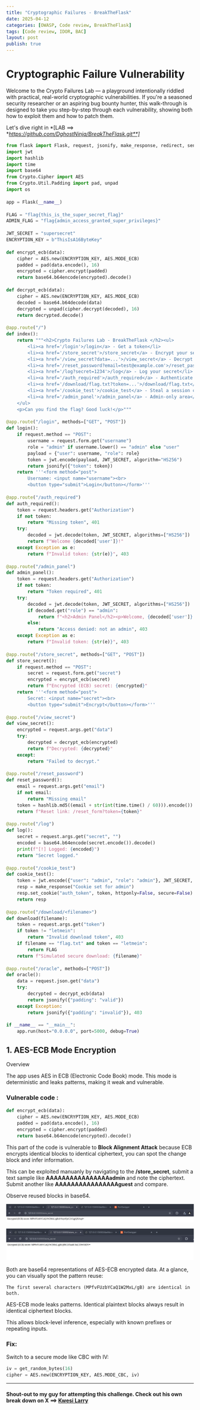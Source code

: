 ```yaml
---
title: "Cryptographic Failures - BreakTheFlask"
date: 2025-04-12
categories: [OWASP, Code review, BreakTheFlask]
tags: [Code review, IDOR, BAC]
layout: post
publish: true
---
```


# Cryptographic Failure Vulnerability


Welcome to the Crypto Failures Lab — a playground intentionally riddled with practical, real-world cryptographic vulnerabilities. If you're a seasoned security researcher or an aspiring bug bounty hunter, this walk-through is designed to take you step-by-step through each vulnerability, showing both how to exploit them and how to patch them.

Let's dive right in *[LAB ==> **https://github.com/DghostNinja/BreakTheFlask.git**]*

```python
from flask import Flask, request, jsonify, make_response, redirect, send_file
import jwt
import hashlib
import time
import base64
from Crypto.Cipher import AES
from Crypto.Util.Padding import pad, unpad
import os

app = Flask(__name__)

FLAG = "flag{this_is_the_super_secret_flag}"
ADMIN_FLAG = "flag{admin_access_granted_super_privileges}"

JWT_SECRET = "supersecret"
ENCRYPTION_KEY = b"ThisIsA16ByteKey"

def encrypt_ecb(data):
    cipher = AES.new(ENCRYPTION_KEY, AES.MODE_ECB)
    padded = pad(data.encode(), 16)
    encrypted = cipher.encrypt(padded)
    return base64.b64encode(encrypted).decode()

def decrypt_ecb(data):
    cipher = AES.new(ENCRYPTION_KEY, AES.MODE_ECB)
    decoded = base64.b64decode(data)
    decrypted = unpad(cipher.decrypt(decoded), 16)
    return decrypted.decode()

@app.route("/")
def index():
    return """<h2>Crypto Failures Lab - BreakTheFlask </h2><ul>
        <li><a href='/login'>/login</a> - Get a token</li>
        <li><a href='/store_secret'>/store_secret</a> - Encrypt your secret</li>
        <li><a href='/view_secret?data=...'>/view_secret</a> - Decrypt secret (Guess the key!)</li>
        <li><a href='/reset_password?email=test@example.com'>/reset_password</a> - Guess the reset token</li>
        <li><a href='/log?secret=1234'>/log</a> - Log your secret</li>
        <li><a href='/auth_required'>/auth_required</a> - Authenticate using your token</li>
        <li><a href='/download/flag.txt?token=...'>/download/flag.txt</a> - Download the flag (if you have the token!)</li>
        <li><a href='/cookie_test'>/cookie_test</a> - Steal a session cookie</li>
        <li><a href='/admin_panel'>/admin_panel</a> - Admin-only area</li>
    </ul>
    <p>Can you find the flag? Good luck!</p>"""

@app.route("/login", methods=["GET", "POST"])
def login():
    if request.method == "POST":
        username = request.form.get("username")
        role = "admin" if username.lower() == "admin" else "user"
        payload = {"user": username, "role": role}
        token = jwt.encode(payload, JWT_SECRET, algorithm="HS256")
        return jsonify({"token": token})
    return '''<form method="post">
        Username: <input name="username"><br>
        <button type="submit">Login</button></form>'''

@app.route("/auth_required")
def auth_required():
    token = request.headers.get("Authorization")
    if not token:
        return "Missing token", 401
    try:
        decoded = jwt.decode(token, JWT_SECRET, algorithms=["HS256"])
        return f"Welcome {decoded['user']}!"
    except Exception as e:
        return f"Invalid token: {str(e)}", 403

@app.route("/admin_panel")
def admin_panel():
    token = request.headers.get("Authorization")
    if not token:
        return "Token required", 401
    try:
        decoded = jwt.decode(token, JWT_SECRET, algorithms=["HS256"])
        if decoded.get("role") == "admin":
            return f"<h2>Admin Panel</h2><p>Welcome, {decoded['user']}!</p><p>Here's your special flag: <b>{ADMIN_FLAG}</b></p>"
        else:
            return "Access denied: not an admin", 403
    except Exception as e:
        return f"Invalid token: {str(e)}", 403

@app.route("/store_secret", methods=["GET", "POST"])
def store_secret():
    if request.method == "POST":
        secret = request.form.get("secret")
        encrypted = encrypt_ecb(secret)
        return f"Encrypted (ECB) secret: {encrypted}"
    return '''<form method="post">
        Secret: <input name="secret"><br>
        <button type="submit">Encrypt</button></form>'''

@app.route("/view_secret")
def view_secret():
    encrypted = request.args.get("data")
    try:
        decrypted = decrypt_ecb(encrypted)
        return f"Decrypted: {decrypted}"
    except:
        return "Failed to decrypt."

@app.route("/reset_password")
def reset_password():
    email = request.args.get("email")
    if not email:
        return "Missing email"
    token = hashlib.md5((email + str(int(time.time() / 60))).encode()).hexdigest()
    return f"Reset link: /reset_form?token={token}"

@app.route("/log")
def log():
    secret = request.args.get("secret", "")
    encoded = base64.b64encode(secret.encode()).decode()
    print(f"[!] Logged: {encoded}")
    return "Secret logged."

@app.route("/cookie_test")
def cookie_test():
    token = jwt.encode({"user": "admin", "role": "admin"}, JWT_SECRET, algorithm="HS256")
    resp = make_response("Cookie set for admin")
    resp.set_cookie("auth_token", token, httponly=False, secure=False)
    return resp

@app.route("/download/<filename>")
def download(filename):
    token = request.args.get("token")
    if token != "letmein":
        return "Invalid download token", 403
    if filename == "flag.txt" and token == "letmein":
        return FLAG
    return f"Simulated secure download: {filename}"

@app.route("/oracle", methods=["POST"])
def oracle():
    data = request.json.get("data")
    try:
        decrypted = decrypt_ecb(data)
        return jsonify({"padding": "valid"})
    except Exception:
        return jsonify({"padding": "invalid"}), 403

if __name__ == "__main__":
    app.run(host="0.0.0.0", port=5000, debug=True)
```

## 1. AES-ECB Mode Encryption

Overview

The app uses AES in ECB (Electronic Code Book) mode. This mode is deterministic and leaks patterns, making it weak and vulnerable.

### Vulnerable code :
```python
def encrypt_ecb(data):
    cipher = AES.new(ENCRYPTION_KEY, AES.MODE_ECB)
    padded = pad(data.encode(), 16)
    encrypted = cipher.encrypt(padded)
    return base64.b64encode(encrypted).decode()
```

This part of the code is vulnerable to **Block Alignment Attack** because ECB encrypts identical blocks to identical ciphertext, you can spot the change block and infer information. 

This can be exploited manuanly by navigating to the **/store_secret**, submit a text sample like **AAAAAAAAAAAAAAAAadmin** and note the ciphertext.
Submit another like **AAAAAAAAAAAAAAAAguest** and compare.

Observe reused blocks in base64.

![text A](/assets/images/B7.png)

![text B](/assets/images/B8.png)

Both are base64 representations of AES-ECB encrypted data. At a glance, you can visually spot the pattern reuse:

    The first several characters (MPfvFUzbYCaQ1W2MxL/gB) are identical in both.

AES-ECB mode leaks patterns. Identical plaintext blocks always result in identical ciphertext blocks.

This allows block-level inference, especially with known prefixes or repeating inputs.

### Fix:
Switch to a secure mode like CBC with IV:
```python
iv = get_random_bytes(16)
cipher = AES.new(ENCRYPTION_KEY, AES.MODE_CBC, iv)
```

---
#### Shout-out to my guy for attempting this challenge. Check out his own break down on X ==> [Kwesi Larry](https://x.com/okxwizard/status/1911297162081661309?t=q7Z1La_gvAjS30GEgmVCXg&s=19)